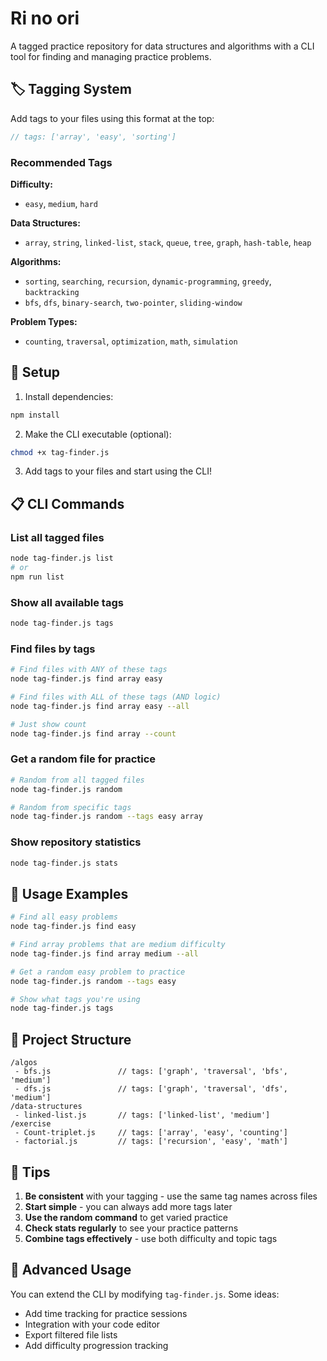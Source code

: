 # Ri no ori
A tagged practice repository for data structures and algorithms with a CLI tool for finding and managing practice problems.

## 🏷️ Tagging System

Add tags to your files using this format at the top:

```javascript
// tags: ['array', 'easy', 'sorting']
```

### Recommended Tags

**Difficulty:**
- `easy`, `medium`, `hard`

**Data Structures:**
- `array`, `string`, `linked-list`, `stack`, `queue`, `tree`, `graph`, `hash-table`, `heap`

**Algorithms:**
- `sorting`, `searching`, `recursion`, `dynamic-programming`, `greedy`, `backtracking`
- `bfs`, `dfs`, `binary-search`, `two-pointer`, `sliding-window`

**Problem Types:**
- `counting`, `traversal`, `optimization`, `math`, `simulation`

## 🚀 Setup

1. Install dependencies:
```bash
npm install
```

2. Make the CLI executable (optional):
```bash
chmod +x tag-finder.js
```

3. Add tags to your files and start using the CLI!

## 📋 CLI Commands

### List all tagged files
```bash
node tag-finder.js list
# or
npm run list
```

### Show all available tags
```bash
node tag-finder.js tags
```

### Find files by tags
```bash
# Find files with ANY of these tags
node tag-finder.js find array easy

# Find files with ALL of these tags (AND logic)
node tag-finder.js find array easy --all

# Just show count
node tag-finder.js find array --count
```

### Get a random file for practice
```bash
# Random from all tagged files
node tag-finder.js random

# Random from specific tags
node tag-finder.js random --tags easy array
```

### Show repository statistics
```bash
node tag-finder.js stats
```

## 📖 Usage Examples

```bash
# Find all easy problems
node tag-finder.js find easy

# Find array problems that are medium difficulty
node tag-finder.js find array medium --all

# Get a random easy problem to practice
node tag-finder.js random --tags easy

# Show what tags you're using
node tag-finder.js tags
```

## 📁 Project Structure

```
/algos
 - bfs.js               // tags: ['graph', 'traversal', 'bfs', 'medium']
 - dfs.js               // tags: ['graph', 'traversal', 'dfs', 'medium']
/data-structures
 - linked-list.js       // tags: ['linked-list', 'medium']
/exercise
 - Count-triplet.js     // tags: ['array', 'easy', 'counting']
 - factorial.js         // tags: ['recursion', 'easy', 'math']
```

## 🎯 Tips

1. **Be consistent** with your tagging - use the same tag names across files
2. **Start simple** - you can always add more tags later
3. **Use the random command** to get varied practice
4. **Check stats regularly** to see your practice patterns
5. **Combine tags effectively** - use both difficulty and topic tags

## 🔧 Advanced Usage

You can extend the CLI by modifying `tag-finder.js`. Some ideas:
- Add time tracking for practice sessions
- Integration with your code editor
- Export filtered file lists
- Add difficulty progression tracking